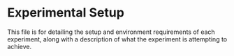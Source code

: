 # Experimental Setup

This file is for detailing the setup and environment requirements of each experiment, along with a description of what the experiment is attempting to achieve.
